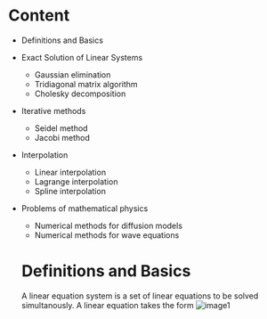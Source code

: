 # Content
* Definitions and Basics
* Exact Solution of Linear Systems
  * Gaussian elimination
  * Tridiagonal matrix algorithm
  * Cholesky decomposition
* Iterative methods
  * Seidel method
  * Jacobi method
* Interpolation
  * Linear interpolation
  * Lagrange interpolation
  * Spline interpolation
* Problems of mathematical physics
  * Numerical methods for diffusion models
  * Numerical methods for wave equations
  
  # Definitions and Basics
  A linear equation system is a set of linear equations to be solved simultanously. A linear equation takes the form 
  ![image1](https://github.com/zhgulden/numerical_methods/blob/master/images/definitions_and_basics_1.svg)
  
  
